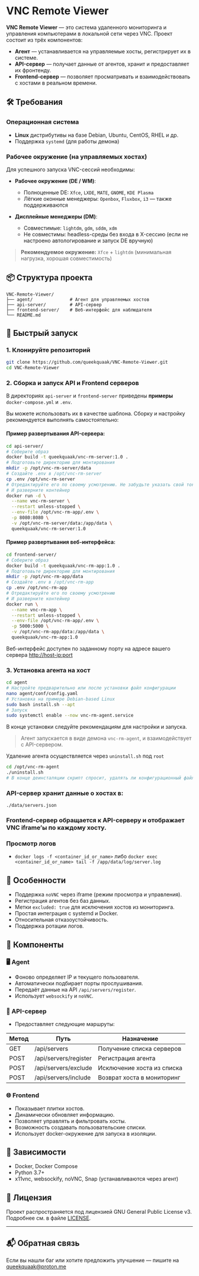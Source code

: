 # VNC Remote Viewer

**VNC Remote Viewer** — это система удаленного мониторинга и управления компьютерами в локальной сети через VNC. Проект состоит из трёх компонентов:

- **Агент** — устанавливается на управляемые хосты, регистрирует их в системе.
- **API-сервер** — получает данные от агентов, хранит и предоставляет их фронтенду.
- **Frontend-сервер** — позволяет просматривать и взаимодействовать с хостами в реальном времени.

## 🛠️ Требования

### Операционная система

- **Linux** дистрибутивы на базе Debian, Ubuntu, CentOS, RHEL и др.
- Поддержка `systemd` (для работы демона)

### Рабочее окружение (на управляемых хостах)

Для успешного запуска VNC-сессий необходимы:

- **Рабочее окружение (DE / WM)**:
  - Полноценные DE: `Xfce`, `LXDE`, `MATE`, `GNOME`, `KDE Plasma`
  - Лёгкие оконные менеджеры: `Openbox`, `Fluxbox`, `i3` — также поддерживаются

- **Дисплейные менеджеры (DM)**:
  - Совместимые: `lightdm`, `gdm`, `sddm`, `xdm`
  - Не совместимы: headless-среды без входа в X-сессию (если не настроено автологирование и запуск DE вручную)

> **Рекомендуемое окружение:** `Xfce` + `lightdm` (минимальная нагрузка, хорошая совместимость)

## 📦 Структура проекта

```
VNC-Remote-Viewer/
├── agent/              # Агент для управляемых хостов
├── api-server/         # API-сервер
├── frontend-server/    # Веб-интерфейс для наблюдателя
└── README.md
```

## 🚀 Быстрый запуск

### 1. Клонируйте репозиторий

```bash
git clone https://github.com/queekquaak/VNC-Remote-Viewer.git
cd VNC-Remote-Viewer
```

### 2. Сборка и запуск API и Frontend серверов

В директориях `api-server` и `frontend-server` приведены **примеры** `docker-compose.yml` и `.env`.

Вы можете использовать их в качестве шаблона. Cборку и настройку рекомендуется выполнять самостоятельно:
#### Пример развертывания API-сервера:
```bash
cd api-server/
# Соберите образ
docker build -t queekquaak/vnc-rm-server:1.0 .
# Подготовьте директорию для монтирования
mkdir -p /opt/vnc-rm-server/data
# Создайте .env в /opt/vnc-rm-server
cp .env /opt/vnc-rm-server
# Отредактируйте его по своему усмотрению. Не забудьте указать свой токен валидации
# И разверните контейнер
docker run -d \
  --name vnc-rm-server \
  --restart unless-stopped \
  --env-file /opt/vnc-rm-app/.env \
  -p 8080:8080 \
  -v /opt/vnc-rm-server/data:/app/data \
  queekquaak/vnc-rm-server:1.0
```
#### Пример развертывания веб-интерфейса:
```bash
cd frontend-server/
# Соберите образ
docker build -t queekquaak/vnc-rm-app:1.0 .
# Подготовьте директорию для монтирования
mkdir -p /opt/vnc-rm-app/data
# Создайте .env в /opt/vnc-rm-app
cp .env /opt/vnc-rm-app
# Отредактируйте его по своему усмотрению
# И разверните контейнер
docker run \
  --name vnc-rm-app \
  --restart unless-stopped \
  --env-file /opt/vnc-rm-app/.env \
  -p 5000:5000 \
  -v /opt/vnc-rm-app/data:/app/data \
  queekquaak/vnc-rm-app:1.0
```

Веб-интерфейс доступен по заданному порту на адресе вашего сервера [http://host-ip:port](http://host-ip:port)

### 3. Установка агента на хост

```bash
cd agent
# Настройте предварительно или после установки файл конфигурации
nano agent/conf/config.yaml
# Установка на примере Debian-based Linux
sudo bash install.sh --apt
# Запуск
sudo systemctl enable --now vnc-rm-agent.service
```
В конце установки следуйте рекомендациям для настройки и запуска.

> Агент запускается в виде демона `vnc-rm-agent`, и взаимодействует с API-сервером.

Удаление агента осуществляется через `uninstall.sh` под `root`

```bash
cd /opt/vnc-rm-agent
./uninstall.sh
# В конце деинсталяции скрипт спросит, удалять ли конфигурационный файл
```

### API-сервер хранит данные о хостах в:

```
./data/servers.json
```

### Frontend-сервер обращается к API-серверу и отображает VNC iframe’ы по каждому хосту.

### Просмотр логов
- `docker logs -f <container_id_or_name>` либо `docker exec <container_id_or_name> tail -f /app/data/log/server.log`

## 📡 Особенности

- Поддержка `noVNC` через iframe (режим просмотра и управления).
- Регистрация агентов без баз данных.
- Метки `excluded: true` для исключения хостов из мониторинга.
- Простая интеграция с systemd и Docker.
- Относительная отказоустойчивость.
- Поддержка ротации логов.

## 📁 Компоненты

### 🖥 Agent

- Фоново определяет IP и текущего пользователя.
- Автоматически подбирает порты прослушивания.
- Передаёт данные на API `/api/servers/register`.
- Использует `websockify` и `noVNC`.

### 🧠 API-сервер

- Предоставляет следующие маршруты:

| Метод | Путь                     | Назначение                        |
|-------|--------------------------|-----------------------------------|
| GET   | /api/servers             | Получение списка серверов        |
| POST  | /api/servers/register    | Регистрация агента                |
| POST  | /api/servers/exclude     | Исключение хоста из списка       |
| POST  | /api/servers/include     | Возврат хоста в мониторинг       |

### 🌐 Frontend

- Показывает плитки хостов.
- Динамически обновляет информацию.
- Позволяет управлять и фильтровать хосты.
- Возможность создавать пользовательские списки.
- Использует docker-окружение для запуска в изоляции.

## 🐳 Зависимости

- Docker, Docker Compose
- Python 3.7+
- x11vnc, websockify, noVNC, Snap (устанавливаются через агент)

## 📜 Лицензия

Проект распространяется под лицензией GNU General Public License v3. Подробнее см. в файле [LICENSE](./LICENSE).

---

## 📬 Обратная связь

Если вы нашли баг или хотите предложить улучшение — пишите на queekquaak@proton.me
